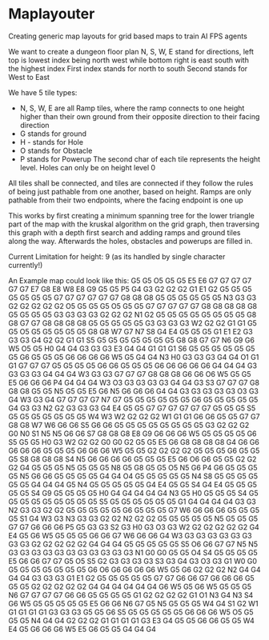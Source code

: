 # Maplayouter
Creating generic map layouts for grid based maps to train AI FPS agents

We want to create a dungeon floor plan
N, S, W, E stand for directions, left top is lowest index being north west
while bottom right is east south with the highest index
First index stands for north to south
Second stands for West to East

We have 5 tile types:
- N, S, W, E are all Ramp tiles, where the ramp connects to one height higher than
  their own ground from their opposite direction to their facing direction
- G stands for ground
- H - stands for Hole
- O stands for Obstacle
- P stands for Powerup
The second char of each tile represents the height level. Holes can only be on height level 0

All tiles shall be connected, and tiles are connected if they follow the rules of being just pathable from
one another, based on height. Ramps are only pathable from their two endpoints, where the facing endpoint is one up

This works by first creating a minimum spanning tree for the lower triangle part of the map with the kruskal algorithm on the grid graph,
then traversing this graph with a depth first search and adding ramps and ground tiles along the way. Afterwards the holes, obstacles and powerups are filled in.

Current Limitation for height: 9 (as its handled by single character currently!)

An Example map could look like this:
G5 G5 O5 G5 G5 E5 E6 G7 G7 G7 G7 G7 G7 E7 G8 E8 W8 E8 G9 G5 G5 P5 G4 G3 G2 G2 G2 G1 E1 G2 
G5 G5 G5 G5 G5 G5 G5 G7 G7 G7 G7 G7 G7 G8 G8 G8 G5 G5 G5 G5 G5 G5 N3 G3 G3 G2 G2 G2 G2 G2 
O5 G5 G5 G5 O5 G5 G5 G7 G7 G7 G7 G7 G8 G8 G8 G8 G8 G5 G5 G5 G5 G3 G3 G3 G3 G2 G2 G2 N1 G2 
G5 G5 G5 G5 G5 G5 G5 G5 G8 G8 G7 G7 G8 G8 G8 G8 G5 G5 G5 G5 G5 G3 G3 G3 G3 W2 G2 G2 G1 G1 
G5 G5 O5 G5 G5 G5 G5 G5 G8 G8 W7 G7 N7 S8 G4 E4 G5 G5 G5 G1 E1 E2 G3 G3 G3 G4 G2 G2 G1 G1 
S5 G5 G5 G5 G5 G5 G5 G5 G8 G8 G7 G7 N6 G9 G6 W5 O5 G5 H0 G4 G4 G3 G3 G3 E3 G4 G4 G1 G1 G1 
S6 G5 G5 G5 G5 G5 G5 G5 G6 G5 G5 G5 G6 G6 G6 G6 W5 G5 G4 G4 N3 H0 G3 G3 G3 G4 G4 O1 G1 G1 
G7 G7 G7 G5 G5 G5 G5 G6 G6 G5 G5 G5 G6 G6 G6 G6 G6 G4 G4 G4 G3 G3 G3 G3 G4 G4 G4 W3 G3 G3 
G7 G7 G7 G8 G8 G8 G6 G6 O6 W5 G5 G5 E5 G6 G6 G6 P4 G4 G4 G4 W3 O3 G3 G3 G3 G3 G4 G4 G3 S3 
G7 G7 G7 G8 G8 G8 G5 G5 N5 G5 G5 E5 G6 N5 G6 G6 G6 G4 G4 G3 G3 G3 G3 G3 O3 G3 G4 W3 G3 G4 
G7 G7 G7 G7 N7 G7 G5 G5 G5 G5 G5 G5 G6 G5 G5 G5 G5 G5 G4 G3 G3 N2 G2 G3 G3 G3 G4 E4 G5 G5 
G7 G7 G7 G7 G7 G7 G5 G5 G5 S5 G5 G5 G5 G5 G5 G5 G5 W4 W3 W2 G2 G2 G2 W1 G1 G1 G6 G6 G5 G5 
G7 G7 G8 G8 W7 W6 G6 G6 S5 G6 G6 G5 G5 G5 G5 G5 G5 G5 G5 G3 G2 G2 G2 G0 N0 S1 N5 N5 G6 G6 
S7 G8 G8 G8 E8 G9 G6 G6 G6 W5 G5 G5 G5 G5 G6 S5 G5 G5 H0 G3 W2 G2 G2 G0 G0 G2 G5 G5 E5 G6 
G8 G8 G8 G8 G4 G6 G6 G6 G6 G6 G5 G5 G5 G6 G6 G6 W5 G5 G5 G2 G2 G2 G2 G5 G5 G5 G6 G5 G5 G5 
S8 G8 G8 G8 S4 N5 G6 G6 G6 G6 G5 G5 G5 E5 G6 O6 G6 G5 G5 G2 G2 G2 G4 G5 G5 G5 N5 G5 G5 G5 
N8 G5 G8 G5 G5 O5 N5 G6 P4 G6 G5 G5 G5 G5 N5 G6 G6 G5 G5 G5 G5 G4 G4 O4 G5 G5 G5 G5 G5 N4 
S8 G5 G5 G5 G5 G5 G5 G4 G4 G4 G5 N4 G5 G5 G5 G5 G5 G4 E4 G5 G5 S4 G4 E4 G5 G5 G5 G5 G5 S4 
G9 G5 G5 G5 G5 H0 G4 G4 G4 G4 G4 N3 G5 H0 G5 G5 G5 S4 G5 G5 G5 G5 G5 G5 G5 G5 G5 S5 G5 G5 
G5 G5 G5 G5 G1 G4 G4 G4 G4 G3 G3 N2 G3 G3 G2 G2 G5 G5 G5 G5 G5 G6 G5 G5 G5 G7 W6 G6 G6 G6 
G5 G5 G5 G5 S1 G4 W3 G3 N3 G3 G3 G2 G2 N2 G2 G2 G5 G5 G5 G5 G5 N5 G5 G5 G5 G7 G7 G6 G6 G6 
P5 G5 G3 G3 S2 G3 H0 G3 O3 G3 W2 G2 G2 G2 G2 G2 G4 E4 G5 G6 W5 G5 G5 G5 G6 G6 G7 W6 G6 G6 
G4 W3 G3 G3 G3 G3 G3 G3 G3 G3 G2 G2 G2 G2 G2 G4 G4 G4 G5 G5 G5 G5 G5 S5 O6 G6 G7 G7 N5 N5 
G3 G3 G3 G3 G3 G3 G3 G3 G3 G3 G3 N1 G0 G0 G5 G5 O4 S4 G5 G5 G5 G5 E5 G6 G6 G7 G7 G5 O5 S5 
G2 G3 G3 G3 G3 S3 G3 G4 G3 O3 G3 G1 W0 G0 G5 G5 G5 G5 G5 G5 G5 G6 O6 G6 G6 G6 G6 W5 G5 G6 
G2 G2 G2 N2 G4 G4 G4 G4 G3 G3 G3 G1 E1 G2 G5 G5 G5 G5 G5 G7 G7 G6 G6 G7 G6 G6 G6 G5 G5 G5 
G2 G2 G2 G2 G2 G4 G4 G4 G4 G4 G4 G6 W5 G5 G6 W5 G5 G5 G5 N6 G7 G7 G7 G7 G6 G6 G5 G5 G5 G5 
G1 G2 G2 G2 G2 G1 O1 N3 G4 N3 S4 G6 W5 G5 G5 G5 G5 G5 E5 G6 G6 N6 G7 G5 N5 G5 G5 G5 W4 G4 
S1 G2 W1 G1 G1 G1 G1 G3 G3 G3 G5 G5 G6 S5 G5 G5 G5 G5 G5 G6 G6 G6 W5 O5 G5 G5 G5 N4 G4 G4 
G2 G2 G2 G1 G1 G1 G1 G3 E3 G4 G5 G5 G6 G6 G5 G5 W4 E4 G5 G6 G6 G6 W5 E5 G6 G5 G5 G4 G4 G4 
